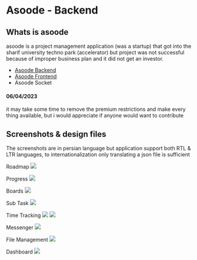 # Asoode - Backend
## Whats is asoode
asoode is a project management application (was a startup) that got into the sharif university techno park (accelerator) but project was not successful because of improper business plan and it did not get an investor.

- [Asoode Backend](https://github.com/navid-kianfar/asoode-backend)
- [Asoode Frontend](https://github.com/navid-kianfar/asoode-frontend)
- Asoode Socket

#### 06/04/2023
it may take some time to remove the premium restrictions and make every thing available,
but i would appreciate if anyone would want to contribute

## Screenshots & design files
The screenshots are in persian language but application support both RTL & LTR languages,
to internationalization only translating a json file is sufficient

Roadmap
![](https://github.com/navid-kianfar/asoode-frontend/blob/master/designs/panel/project+workpackage/proj-roadmap.png?raw=true)

Progress
![](https://github.com/navid-kianfar/asoode-frontend/blob/master/designs/panel/project+workpackage/proj-tree.png?raw=true)

Boards
![](https://github.com/navid-kianfar/asoode-frontend/blob/master/designs/panel/project+workpackage/work-package-page-structured.png?raw=true)

Sub Task
![](https://github.com/navid-kianfar/asoode-frontend/blob/master/designs/panel/cards+settings/subtask.png?raw=true)

Time Tracking
![](https://github.com/navid-kianfar/asoode-frontend/blob/master/designs/panel/cards+settings/time-spent.png?raw=true)
![](https://github.com/navid-kianfar/asoode-frontend/blob/master/designs/panel/work-management/group-time-spent.png?raw=true)

Messenger
![](https://github.com/navid-kianfar/asoode-frontend/blob/master/designs/panel/chat/files.png?raw=true)

File Management
![](https://github.com/navid-kianfar/asoode-frontend/blob/master/designs/panel/chat/other-pages.png?raw=true)

Dashboard
![](https://github.com/navid-kianfar/asoode-frontend/blob/master/designs/panel/dashboard/full-dashboard.png?raw=true)

